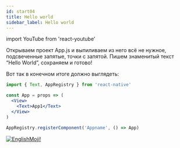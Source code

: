 ```yaml
---
id: start04
title: Hello world
sidebar_label: Hello world
---
```


import YouTube from 'react-youtube'

Открываем проект App.js и выпиливаем из него всё не нужное, подсвеченные запятые, точки с запятой. Пишем знаменитый текст “Hello World”, сохраняем и готово!

<YouTube videoId='has8w-mzVSM' />

Вот так в конечном итоге должно выглядеть:

```jsx
import { Text, AppRegistry } from 'react-native'

const App = props => (
  <View>
    <Text>App1</Text>
  </View>
)

AppRegistry.registerComponent('Appname', () => App)
```

[![EnglishMoji!](/img/logo/NeuroCoder.png)](https://vk.com/neurocoder)
